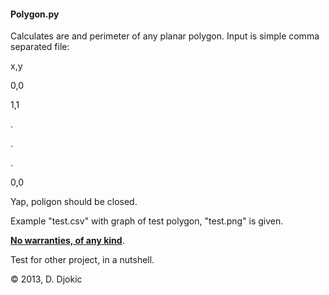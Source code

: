 <h4>Polygon.py</h4>

Calculates are and perimeter of any planar polygon. Input is simple comma separated file:</p>

x,y</p>
0,0</p>
1,1</p>
.</p>
.</p>
.</p>
0,0</p>
Yap, poligon should be closed.</p>
Example "test.csv" with graph of test polygon, "test.png" is given.</p>
<u><b> No warranties, of any kind</b></u>.

Test for other project, in a nutshell.</p>

© 2013, D. Djokic